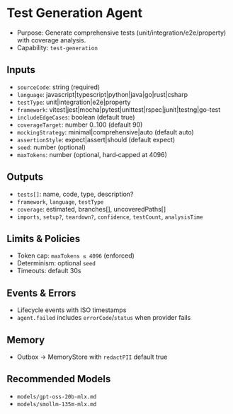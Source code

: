 # Test Generation Agent

- Purpose: Generate comprehensive tests (unit/integration/e2e/property) with coverage analysis.
- Capability: `test-generation`

## Inputs

- `sourceCode`: string (required)
- `language`: javascript|typescript|python|java|go|rust|csharp
- `testType`: unit|integration|e2e|property
- `framework`: vitest|jest|mocha|pytest|unittest|rspec|junit|testng|go-test
- `includeEdgeCases`: boolean (default true)
- `coverageTarget`: number 0..100 (default 90)
- `mockingStrategy`: minimal|comprehensive|auto (default auto)
- `assertionStyle`: expect|assert|should (default expect)
- `seed`: number (optional)
- `maxTokens`: number (optional, hard‑capped at 4096)

## Outputs

- `tests[]`: name, code, type, description?
- `framework`, `language`, `testType`
- `coverage`: estimated, branches[], uncoveredPaths[]
- `imports`, `setup?`, `teardown?`, `confidence`, `testCount`, `analysisTime`

## Limits & Policies

- Token cap: `maxTokens ≤ 4096` (enforced)
- Determinism: optional `seed`
- Timeouts: default 30s

## Events & Errors

- Lifecycle events with ISO timestamps
- `agent.failed` includes `errorCode`/`status` when provider fails

## Memory

- Outbox → MemoryStore with `redactPII` default true

## Recommended Models

- `models/gpt-oss-20b-mlx.md`
- `models/smollm-135m-mlx.md`
